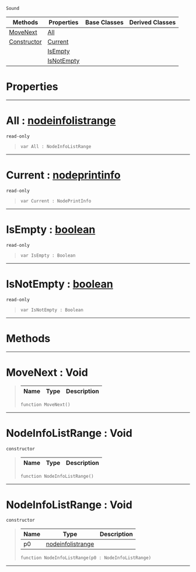  `Sound`

|Methods|Properties|Base Classes|Derived Classes|
|---|---|---|---|
|[ MoveNext](https://plasmaengine.github.io/PlasmaDocs/Plasma1/C++/code_reference/class_reference/nodeinfolistrange.md#movenext-void)|[ All](https://plasmaengine.github.io/PlasmaDocs/Plasma1/C++/code_reference/class_reference/nodeinfolistrange.md#all-plasma-engine-document)| | |
|[ Constructor](https://plasmaengine.github.io/PlasmaDocs/Plasma1/C++/code_reference/class_reference/nodeinfolistrange.md#nodeinfolistrange-void)|[ Current](https://plasmaengine.github.io/PlasmaDocs/Plasma1/C++/code_reference/class_reference/nodeinfolistrange.md#current-plasma-engine-docu)| | |
| |[ IsEmpty](https://plasmaengine.github.io/PlasmaDocs/Plasma1/C++/code_reference/class_reference/nodeinfolistrange.md#isempty-plasma-engine-docu)| | |
| |[ IsNotEmpty](https://plasmaengine.github.io/PlasmaDocs/Plasma1/C++/code_reference/class_reference/nodeinfolistrange.md#isnotempty-plasma-engine-d)| | |


 #  Properties


---  
 #  All : [nodeinfolistrange](https://plasmaengine.github.io/PlasmaDocs/Plasma1/C++/code_reference/class_reference/nodeinfolistrange.md)

 `read-only`

> 
> ``` lang=cpp, name=Lightning
> var All : NodeInfoListRange


---  
 #  Current : [nodeprintinfo](https://plasmaengine.github.io/PlasmaDocs/Plasma1/C++/code_reference/class_reference/nodeprintinfo.md)

 `read-only`

> 
> ``` lang=cpp, name=Lightning
> var Current : NodePrintInfo


---  
 #  IsEmpty : [boolean](https://plasmaengine.github.io/PlasmaDocs/Plasma1/C++/code_reference/lightning_base_types/boolean.md)

 `read-only`

> 
> ``` lang=cpp, name=Lightning
> var IsEmpty : Boolean


---  
 #  IsNotEmpty : [boolean](https://plasmaengine.github.io/PlasmaDocs/Plasma1/C++/code_reference/lightning_base_types/boolean.md)

 `read-only`

> 
> ``` lang=cpp, name=Lightning
> var IsNotEmpty : Boolean


---  
 #  Methods


---  
 #  MoveNext : Void

> 
> |Name|Type|Description|
> |---|---|---|
> ``` lang=cpp, name=Lightning
> function MoveNext()
> ``` 


---  
 #  NodeInfoListRange : Void

 `constructor`

> 
> |Name|Type|Description|
> |---|---|---|
> ``` lang=cpp, name=Lightning
> function NodeInfoListRange()
> ``` 


---  
 #  NodeInfoListRange : Void

 `constructor`

> 
> |Name|Type|Description|
> |---|---|---|
> |p0|[nodeinfolistrange](https://plasmaengine.github.io/PlasmaDocs/Plasma1/C++/code_reference/class_reference/nodeinfolistrange.md)| |
> ``` lang=cpp, name=Lightning
> function NodeInfoListRange(p0 : NodeInfoListRange)
> ``` 


---  
 

 